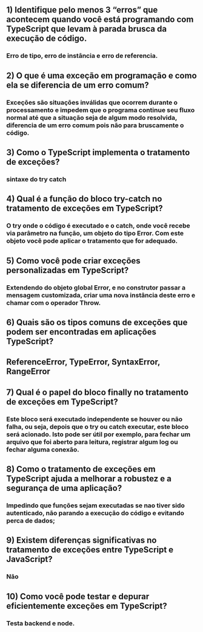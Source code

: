 ## 1) Identifique pelo menos 3 “erros” que acontecem quando você está programando com TypeScript que levam à parada brusca da execução de código.
### Erro de tipo, erro de instância e erro de referencia.

## 2) O que é uma exceção em programação e como ela se diferencia de um erro comum?
### Exceções são situações inválidas que ocorrem durante o processamento e impedem que o programa continue seu fluxo normal até que a situação seja de algum modo resolvida, diferencia de um erro comum pois não para bruscamente o código.

## 3) Como o TypeScript implementa o tratamento de exceções?
### sintaxe do try catch 

## 4) Qual é a função do bloco try-catch no tratamento de exceções em TypeScript?
### O try onde o código é executado e o catch, onde você recebe via parâmetro na função, um objeto do tipo Error. Com este objeto você pode aplicar o tratamento que for adequado. 

## 5) Como você pode criar exceções personalizadas em TypeScript?
###  Extendendo do objeto global Error, e no construtor passar a mensagem customizada, criar uma nova instância deste erro e chamar com o operador Throw.


## 6) Quais são os tipos comuns de exceções que podem ser encontradas em aplicações TypeScript?
## ReferenceError, TypeError, SyntaxError, RangeError

## 7) Qual é o papel do bloco finally no tratamento de exceções em TypeScript?
### Este bloco será executado independente se houver ou não falha, ou seja, depois que o try ou catch executar, este bloco será acionado. Isto pode ser útil por exemplo, para fechar um arquivo que foi aberto para leitura, registrar algum log ou fechar alguma conexão.


## 8) Como o tratamento de exceções em TypeScript ajuda a melhorar a robustez e a segurança de uma aplicação?
### Impedindo que funções sejam executadas se nao tiver sido autenticado, não parando a execução do código e evitando perca de dados;

## 9) Existem diferenças significativas no tratamento de exceções entre TypeScript e JavaScript?
### Não

## 10) Como você pode testar e depurar eficientemente exceções em TypeScript?
### Testa backend e node.